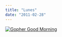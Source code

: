 ```yaml
---
title: "Lunes"
date: "2011-02-28"
---
```


[![](http://nickfoden.files.wordpress.com/2011/02/gopher-good-morning.jpg "Gopher Good Morning")](http://nickfoden.files.wordpress.com/2011/02/gopher-good-morning.jpg)
